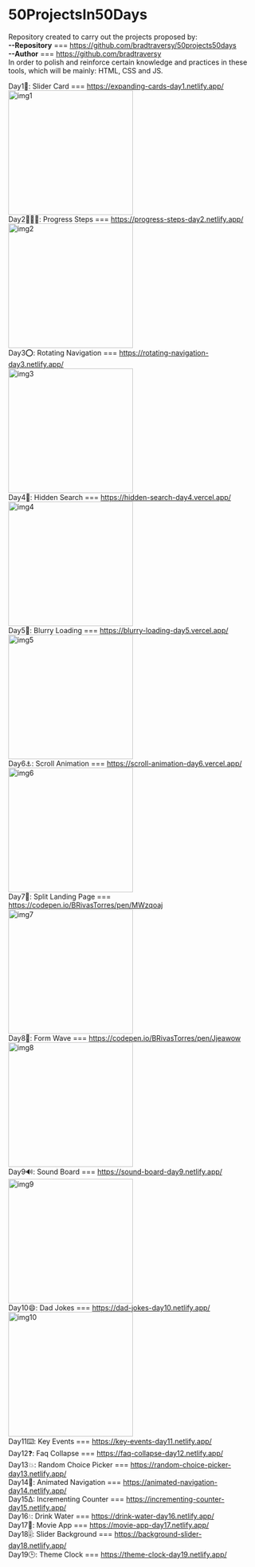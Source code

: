   # 50ProjectsIn50Days
Repository created to carry out the projects proposed by: <br>
<b>--Repository</b>  === https://github.com/bradtraversy/50projects50days <br>
<b>--Author</b> === https://github.com/bradtraversy <br>
In order to polish and reinforce certain knowledge and practices in these tools, which will be mainly: HTML, CSS and JS.
  
Day1🌅: Slider Card === https://expanding-cards-day1.netlify.app/ <br>
<a href="https://ibb.co/mCPrNHJ"><img src="https://i.ibb.co/mCPrNHJ/Captura-de-pantalla-2023-09-03-092442.png" alt="img1" width="250px" ></a> <br />
Day2🚶🏼‍♂️: Progress Steps === https://progress-steps-day2.netlify.app/ <br>
<a href="https://ibb.co/dpRBF9M"><img src="https://i.ibb.co/dpRBF9M/Captura-de-pantalla-2023-09-03-092728.png" alt="img2" width="250px"></a> <br />
Day3⭕: Rotating Navigation === https://rotating-navigation-day3.netlify.app/ <br>
<a href="https://ibb.co/wcZrvV2"><img src="https://i.ibb.co/wcZrvV2/Captura-de-pantalla-2023-09-03-091818.png" alt="img3" width="250px"></a> <br />
Day4🔎: Hidden Search === https://hidden-search-day4.vercel.app/ <br>
<a href="https://ibb.co/JqKP3BY"><img src="https://i.ibb.co/C6zFP1j/Captura-de-pantalla-2023-10-08-100758.png" alt="img4" width="250px"></a> <br>
Day5🌅: Blurry Loading === https://blurry-loading-day5.vercel.app/ <br>
<a href="https://ibb.co/5Fc0vHc"><img src="https://i.ibb.co/74yfVmy/Captura-de-pantalla-2023-10-08-100822.png" alt="img5" width="250px"></a> <br>
Day6⚓: Scroll Animation === https://scroll-animation-day6.vercel.app/ <br>
<a href="https://ibb.co/6DLPLg3"><img src="https://i.ibb.co/Zc787Wn/Captura-de-pantalla-2023-10-08-100903.png" alt="img6" width="250px"></a> <br>
Day7📄: Split Landing Page === https://codepen.io/BRivasTorres/pen/MWzqoaj <br> 
<a href="https://ibb.co/HVtTqym"><img src="https://i.ibb.co/s2K9q4L/Captura-de-pantalla-2023-10-08-100948.png" alt="img7" width="250px"></a> <br> 
Day8📝: Form Wave === https://codepen.io/BRivasTorres/pen/Jjeawow <br> 
<a href="https://ibb.co/jHkDvQb"><img src="https://i.ibb.co/qxYpMc7/Captura-de-pantalla-2023-10-08-101020.png" alt="img8" width="250px"></a> <br> 
Day9🔊: Sound Board === https://sound-board-day9.netlify.app/ <br> 
<a href="https://ibb.co/2MKzkDC"><img src="https://i.ibb.co/HPgcHWb/Captura-de-pantalla-2023-10-08-101045.png" alt="img9" width="250px"></a> <br> 
Day10😄: Dad Jokes === https://dad-jokes-day10.netlify.app/ <br> 
<a href="https://ibb.co/F34XdXn"><img src="https://i.ibb.co/qjYC2Cx/Captura-de-pantalla-2023-10-08-101109.png" alt="img10" width="250px"></a> <br> 
Day11⌨️: Key Events === https://key-events-day11.netlify.app/ <br>
Day12❓: Faq Collapse === https://faq-collapse-day12.netlify.app/ <br>
Day13💥: Random Choice Picker ===  https://random-choice-picker-day13.netlify.app/ <br>
Day14🧭: Animated Navigation === https://animated-navigation-day14.netlify.app/ <br>
Day15∆: Incrementing Counter === https://incrementing-counter-day15.netlify.app/ <br>
Day16💧: Drink Water === https://drink-water-day16.netlify.app/ <br>
Day17🎥: Movie App === https://movie-app-day17.netlify.app/ <br>
Day18🎚️: Slider Background === https://background-slider-day18.netlify.app/ <br>
Day19🕒: Theme Clock === https://theme-clock-day19.netlify.app/ <br>
